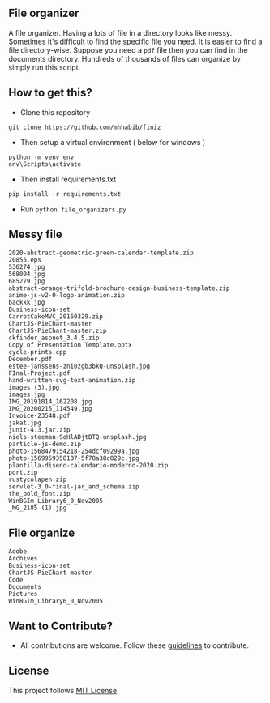 ## File organizer
A file organizer. Having a lots of file in a directory looks like messy. Sometimes it's difficult to find the specific file you need. It is easier to find a file directory-wise. Suppose you need a `pdf` file then you can find in the documents directory. Hundreds of thousands of files can organize by simply run this script.

## How to get this?
- Clone this repository
```
git clone https://github.com/mhhabib/finiz
```
- Then setup a virtual environment ( below for windows )
```
python -m venv env
env\Scripts\activate
```
- Then install requirements.txt 
```
pip install -r requirements.txt
```
- Run `python file_organizers.py`

## Messy file
```
2020-abstract-geometric-green-calendar-template.zip
20855.eps
536274.jpg
568004.jpg
685279.jpg
abstract-orange-trifold-brochure-design-business-template.zip
anime-js-v2-0-logo-animation.zip
backkk.jpg
Business-icon-set
CarrotCakeMVC_20160329.zip
ChartJS-PieChart-master
ChartJS-PieChart-master.zip
ckfinder_aspnet_3.4.5.zip
Copy of Presentation Template.pptx
cycle-prints.cpp
December.pdf
estee-janssens-zni0zgb3bkQ-unsplash.jpg
FInal-Project.pdf
hand-written-svg-text-animation.zip
images (3).jpg
images.jpg
IMG_20191014_162208.jpg
IMG_20200215_114549.jpg
Invoice-23548.pdf
jakat.jpg
junit-4.3.jar.zip
niels-steeman-9oHlADjtBTQ-unsplash.jpg
particle-js-demo.zip
photo-1568479154218-254dcf09299a.jpg
photo-1569959358107-5f78a38c029c.jpg
plantilla-diseno-calendario-moderno-2020.zip
port.zip
rustycolapen.zip
servlet-3_0-final-jar_and_schema.zip
the_bold_font.zip
WinBGIm_Library6_0_Nov2005
_MG_2185 (1).jpg
```
## File organize
```
Adobe
Archives
Business-icon-set
ChartJS-PieChart-master
Code
Documents
Pictures
WinBGIm_Library6_0_Nov2005
```
## Want to Contribute?
- All contributions are welcome. Follow these [guidelines](Contribution.md) to contribute.


## License
This project follows [MIT License](License.txt)
